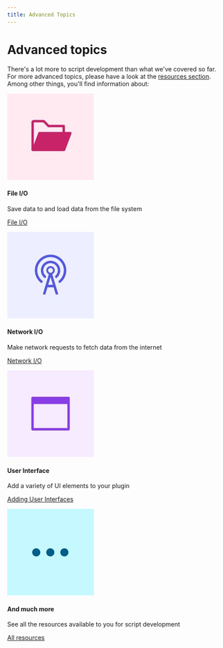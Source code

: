 ```yaml
---
title: Advanced Topics
---
```


# Advanced topics

There's a lot more to script development than what we've covered so far. For more advanced topics, please have a look at the [resources section](). Among other things, you'll find information about:

<MiniResourceCard slots="image,heading,text,link" repeat="5" theme="lightest" inRow="3"/>

![Folder icon](file.jpg)

#### File I/O

Save data to and load data from the file system

[File I/O](../../resources/recipes/file-operation/)

![Network icon](network.jpg)

#### Network I/O

Make network requests to fetch data from the internet

[Network I/O](../../resources/recipes/network/)

![Application window icon](ui.jpg)

#### User Interface

Add a variety of UI elements to your plugin

[Adding User Interfaces](../../resources/fundamentals/create-ui/)

![Ellipsis](more.jpg)

#### And much more

See all the resources available to you for script development

[All resources](../../resources/)

